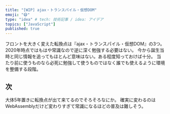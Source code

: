 ```yaml
---
title: "[WIP] ajax・トランスパイル・仮想DOM"
emoji: "😷"
type: "idea" # tech: 技術記事 / idea: アイデア
topics: ["JavaScript"]
published: true
---
```


フロントを大きく変えた転換点は『ajax・トランスパイル・仮想DOM』の3つ。
2020年時点ではもはや常識なので逆に深く勉強する必要はない。
今から誕生当時と同じ情報を追ってもほとんど意味はない。ある程度知っておけば十分。
当たり前に使うものなら必死に勉強して使うものではなく誰でも使えるように環境を整備する段階。

## 次
大体5年置きに転換点が出て来てるのでそろそろなにか。
確実に変わるのはWebAssemblyだけど変わりすぎて常識になるほどの普及は難しそう。
